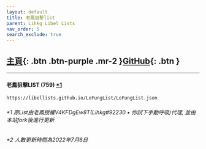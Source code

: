 ```yaml
---
layout: default
title: 老鳳狙擊list
parent: Lihkg Libel Lists
nav_order: 5
search_exclude: true
---
```

## [主頁](https://github.com/LibelLists/LoFungList){: .btn .btn-purple .mr-2 }[GitHub](https://libellists.github.io/LoFungList/LoFungList.json){: .btn }

---

#### 老鳳狙擊LIST (759) [*1](#1-原list由老鳳授權v4kfdgew8tlihkg92230--你試下手動呼吸代理-並由本站fork後進行更新) 
```
https://libellists.github.io/LoFungList/LoFungList.json
```

###### *1 原List由老鳳授權V4KFDgEw8T(Lihkg#92230 • 你試下手動呼吸)代理, 並由本站fork後進行更新

###### *2 人數更新時間為2022年7月6日
